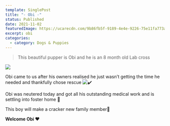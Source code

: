 ```yaml
---
template: SinglePost
title: "- Obi -"
status: Published
date: 2021-11-02
featuredImage: https://ucarecdn.com/9b86fb5f-9189-4e4e-9226-75e11fa773a1/-/crop/172x119/24,23/-/preview/
excerpt: obi
categories:
  - category: Dogs & Puppies
---
```

> This beautiful pupper is Obi and he is an 8 month old Lab cross 

![](https://ucarecdn.com/1fc138c8-b7f4-4c9d-92df-a7972ad258cc/-/crop/169x277/27,0/-/preview/)

Obi came to us after his owners realised he just wasn’t getting the time he needed and thankfully chose rescue ![✔️](https://static.xx.fbcdn.net/images/emoji.php/v9/t51/1/16/2714.png)

Obi was neutered today and got all his outstanding medical work and is settling into foster home 🐶

This boy will make a cracker new family member🐾

**Welcome Obi ❤️**